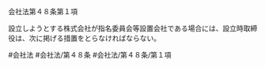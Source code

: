 会社法第４８条第１項

設立しようとする株式会社が指名委員会等設置会社である場合には、設立時取締役は、次に掲げる措置をとらなければならない。

#会社法
#会社法/第４８条
#会社法/第４８条/第１項

